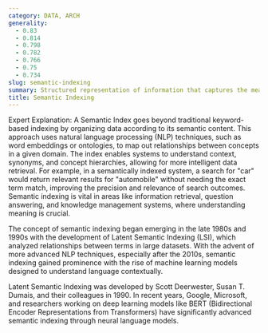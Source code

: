 ```yaml
---
category: DATA, ARCH
generality:
  - 0.83
  - 0.814
  - 0.798
  - 0.782
  - 0.766
  - 0.75
  - 0.734
slug: semantic-indexing
summary: Structured representation of information that captures the meaning and relationships between concepts, enabling more effective search and retrieval of data based on the meaning of words rather than just keyword matches.
title: Semantic Indexing
---
```


Expert Explanation:
A Semantic Index goes beyond traditional keyword-based indexing by organizing data according to its semantic content. This approach uses natural language processing (NLP) techniques, such as word embeddings or ontologies, to map out relationships between concepts in a given domain. The index enables systems to understand context, synonyms, and concept hierarchies, allowing for more intelligent data retrieval. For example, in a semantically indexed system, a search for "car" would return relevant results for "automobile" without needing the exact term match, improving the precision and relevance of search outcomes. Semantic indexing is vital in areas like information retrieval, question answering, and knowledge management systems, where understanding meaning is crucial.

The concept of semantic indexing began emerging in the late 1980s and 1990s with the development of Latent Semantic Indexing (LSI), which analyzed relationships between terms in large datasets. With the advent of more advanced NLP techniques, especially after the 2010s, semantic indexing gained prominence with the rise of machine learning models designed to understand language contextually.

Latent Semantic Indexing was developed by Scott Deerwester, Susan T. Dumais, and their colleagues in 1990. In recent years, Google, Microsoft, and researchers working on deep learning models like BERT (Bidirectional Encoder Representations from Transformers) have significantly advanced semantic indexing through neural language models.
